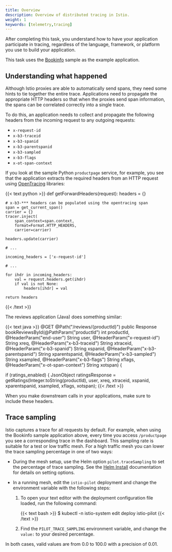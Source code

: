 ```yaml
---
title: Overview
description: Overview of distributed tracing in Istio.
weight: 1
keywords: [telemetry,tracing]
---
```


After completing this task, you understand how to have your application participate in tracing,
regardless of the language, framework, or platform you use to build your application.

This task uses the [Bookinfo](/docs/examples/bookinfo/) sample as the example application.

## Understanding what happened

Although Istio proxies are able to automatically send spans, they need some hints to tie together the entire trace.
Applications need to propagate the appropriate HTTP headers so that when the proxies send span information,
the spans can be correlated correctly into a single trace.

To do this, an application needs to collect and propagate the following headers from the incoming request to any outgoing requests:

* `x-request-id`
* `x-b3-traceid`
* `x-b3-spanid`
* `x-b3-parentspanid`
* `x-b3-sampled`
* `x-b3-flags`
* `x-ot-span-context`

If you look at the sample Python `productpage` service, for example,
you see that the application extracts the required headers from an HTTP request
using [OpenTracing](https://opentracing.io/) libraries:

{{< text python >}}
def getForwardHeaders(request):
    headers = {}

    # x-b3-*** headers can be populated using the opentracing span
    span = get_current_span()
    carrier = {}
    tracer.inject(
        span_context=span.context,
        format=Format.HTTP_HEADERS,
        carrier=carrier)

    headers.update(carrier)

    # ...

    incoming_headers = ['x-request-id']

    # ...

    for ihdr in incoming_headers:
        val = request.headers.get(ihdr)
        if val is not None:
            headers[ihdr] = val

    return headers
{{< /text >}}

The reviews application (Java) does something similar:

{{< text java >}}
@GET
@Path("/reviews/{productId}")
public Response bookReviewsById(@PathParam("productId") int productId,
                            @HeaderParam("end-user") String user,
                            @HeaderParam("x-request-id") String xreq,
                            @HeaderParam("x-b3-traceid") String xtraceid,
                            @HeaderParam("x-b3-spanid") String xspanid,
                            @HeaderParam("x-b3-parentspanid") String xparentspanid,
                            @HeaderParam("x-b3-sampled") String xsampled,
                            @HeaderParam("x-b3-flags") String xflags,
                            @HeaderParam("x-ot-span-context") String xotspan) {

  if (ratings_enabled) {
    JsonObject ratingsResponse = getRatings(Integer.toString(productId), user, xreq, xtraceid, xspanid, xparentspanid, xsampled, xflags, xotspan);
{{< /text >}}

When you make downstream calls in your applications, make sure to include these headers.

## Trace sampling

Istio captures a trace for all requests by default. For example, when
using the Bookinfo sample application above, every time you access
`/productpage` you see a corresponding trace in the
dashboard. This sampling rate is suitable for a test or low traffic
mesh. For a high traffic mesh you can lower the trace sampling
percentage in one of two ways:

* During the mesh setup, use the Helm option `pilot.traceSampling` to
  set the percentage of trace sampling. See the
  [Helm Install](/docs/setup/kubernetes/helm-install/) documentation for
  details on setting options.
* In a running mesh, edit the `istio-pilot` deployment and
  change the environment variable with the following steps:

    1. To open your text editor with the deployment configuration file
       loaded, run the following command:

        {{< text bash >}}
        $ kubectl -n istio-system edit deploy istio-pilot
        {{< /text >}}

    1. Find the `PILOT_TRACE_SAMPLING` environment variable, and change
       the `value:` to your desired percentage.

In both cases, valid values are from 0.0 to 100.0 with a precision of 0.01.


